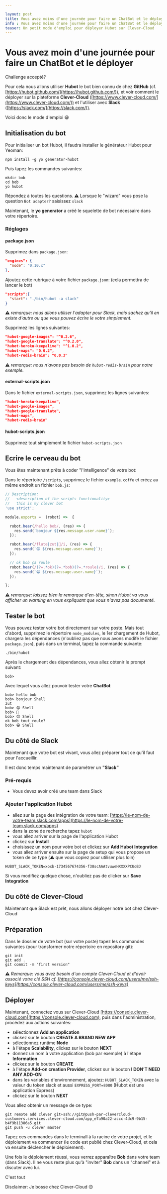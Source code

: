 ```yaml
---

layout: post
title: Vous avez moins d'une journée pour faire un ChatBot et le déployer sur Clever-Cloud
info : Vous avez moins d'une journée pour faire un ChatBot et le déployer sur Clever-Cloud
teaser: Un petit mode d'emploi pour déployer Hubot sur Clever-Cloud
---
```


# Vous avez moin d'une journée pour faire un ChatBot et le déployer

Challenge accepté?

Pour cela nous allons utiliser **Hubot** le bot bien connu de chez **GitHub** (cf. [https://hubot.github.com/](https://hubot.github.com/)), et voir comment le déployer sur la plateforme **Clever-Cloud** ([https://www.clever-cloud.com/](https://www.clever-cloud.com/)) et l'utiliser avec **Slack** ([https://slack.com/](https://slack.com/)).

Voici donc le mode d'emploi 😀

## Initialisation du bot

Pour initialiser un bot Hubot, il faudra installer le générateur Hubot pour Yeoman:

```shell
npm install -g yo generator-hubot
```

Puis tapez les commandes suivantes:

```shell
mkdir bob
cd bob
yo hubot
```

Répondez à toutes les questions.
⚠️ Lorsque le "wizard" vous pose la question `Bot adapter?` saisissez `slack`

Maintenant, le **yo generator** a créé le squelette de bot nécessaire dans votre répertoire.

### Réglages

#### package.json

Supprimez dans `package.json`:

```json
"engines": {
  "node": "0.10.x"
},
```

Ajoutez cette rubrique à votre fichier `package.json`: (cela permettra de lancer le bot)

```json
"scripts":{
  "start": "./bin/hubot -a slack"
}
```

⚠️ *remarque: nous allons utiliser l'adapter pour Slack, mais sachez qu'il en existe d'autre ou que vous pouvez écrire le votre simplement.*

Supprimez les lignes suivantes:

```json
"hubot-google-images": "^0.2.6",
"hubot-google-translate": "^0.2.0",
"hubot-heroku-keepalive": "^1.0.2",
"hubot-maps": "0.0.2",
"hubot-redis-brain": "0.0.3"
```

⚠️ *remarque: nous n'avons pas besoin de `hubot-redis-brain` pour notre exemple.*

#### external-scripts.json

Dans le fichier `external-scripts.json`, supprimez les lignes suivantes:

```json
"hubot-heroku-keepalive",
"hubot-google-images",
"hubot-google-translate",
"hubot-maps",
"hubot-redis-brain"
```

#### hubot-scripts.json

Supprimez tout simplement le fichier `hubot-scripts.json`

## Ecrire le cerveau du bot

Vous êtes maintenant prêts à coder "l'intelligence" de votre bot:

Dans le répertoire `/scripts`, supprimez le fichier `example.coffe` et créez au même endroit un fichier `bob.js`:

```javascript
// Description:
//   <description of the scripts functionality>
//   this is my clever bot
'use strict';

module.exports =  (robot) =>  {

  robot.hear(/hello bob/, (res) => {
    res.send(`bonjour ${res.message.user.name}`);
  });

  robot.hear(/flute|zut|💩/i, (res) => {
    res.send(`😡 ${res.message.user.name}`);
  });

  // ok bob ça roule
  robot.hear(/(?=.*ok)(?=.*bob)(?=.*roule)/i, (res) => {
    res.send(`😀 ${res.message.user.name}`);
  });

};
```

⚠️ *remarque: laissez bien la remarque d'en-tête, sinon Hubot va vous afficher un warning en vous expliquant que vous n'avez pas documenté.*


## Tester le bot

Vous pouvez tester votre bot directement sur votre poste. Mais tout d'abord, supprimez le répertoire `node_modules`, le 1er chargement de Hubot, chargera les dépendances (n'oubliez pas que nous avons modifé le fichier `package.json`), puis dans un terminal, tapez la commande suivante:

```shell
./bin/hubot
```

Après le chargement des dépendances, vous allez obtenir le prompt suivant:

```shell
bob>
```

Avec lequel vous allez pouvoir tester votre **ChatBot**

```shell
bob> hello bob
bob> bonjour Shell
zut
bob> 😡 Shell
bob> 💩
bob> 😡 Shell
ok bob tout roule?
bob> 😀 Shell
```

## Du côté de Slack

Maintenant que votre bot est vivant, vous allez préparer tout ce qu'il faut pour l'accueillir.

Il est donc temps maintenant de paramétrer un **"Slack"**

### Pré-requis

- Vous devez avoir créé une team dans Slack

### Ajouter l'application Hubot

- allez sur la page des intégration de votre team: [https://le-nom-de-votre-team.slack.com/apps](https://le-nom-de-votre-team.slack.com/apps)
- dans la zone de recherche tapez `hubot`
- vous allez arriver sur la page de l'application Hubot
- clickez sur **Install**
- choisissez un nom pour votre bot et clickez sur **Add Hubot Integration**
- vous allez arriver ensuite sur la page de setup qui vous propose un token de ce type (⚠️ que vous copiez pour utiliser plus loin)

```shell
HUBOT_SLACK_TOKEN=xoxb-1734567674356-f38scAAAtvuweHXXXXPCUoBJ
```

Si vous modifiez quelque chose, n'oubliez pas de clicker sur **Save Integration**

## Du côté de Clever-Cloud

Maintenant que Slack est prêt, nous allons déployer notre bot chez Clever-Cloud

## Préparation

Dans le dossier de votre bot (sur votre poste) tapez les commandes suivantes (pour transformer notre répertoire en repository git):

```shell
git init
git add .
git commit -m "first version"
```

⚠️ *Remarque: vous avez besoin d'un compte Clever-Cloud et d'avoir associé votre clé SSH cf. [https://console.clever-cloud.com/users/me/ssh-keys](https://console.clever-cloud.com/users/me/ssh-keys)*

## Déployer

Maintenant, connectez vous sur Clever-Cloud [https://console.clever-cloud.com](https://console.clever-cloud.com), puis dans l'administration, procédez aux actions suivantes:

- sélectionnez **Add an application**
- clickez sur le bouton **CREATE A BRAND NEW APP**
- sélectionnez runtime **Node**
- à l'étape **Scalability**, clickez sur le bouton **NEXT**
- donnez un nom à votre application (bob par exemple) à l'étape **Information**
- clickez sur le bouton **CREATE**
- à l'étape **Add-on creation Provider**, clickez sur le bouton **I DON’T NEED ANY ADD-ON**
- dans les variables d'environnement, ajoutez: `HUBOT_SLACK_TOKEN` avec la valeur du token slack et aussi `EXPRESS_PORT=8080` (Hubot est une application Express)
- clickez sur le bouton **NEXT**

Vous allez obtenir un message de ce type:

```shell
git remote add clever git+ssh://git@push-par-clevercloud-customers.services.clever-cloud.com/app_e7a90a22-accc-4dc9-9b15-b4f9b11386a5.git
git push -u clever master
```

Tapez ces commandes dans le terminall à la racine de votre projet, et le déploiement va commencer (le code est publié chez Clever-Cloud, et cela va ensuite déclencher le déploiement).

Une fois le déploiement réussi, vous verrez apparaître **Bob** dans votre team (dans Slack). Il ne vous reste plus qu'à "inviter" **Bob** dans un "channel" et à discuter avec lui.

C'est tout

Disclaimer: Je bosse chez Clever-Cloud 😊


